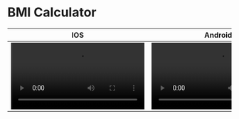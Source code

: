 # BMI Calculator

| IOS  | Android |
| ------------- | ------------- |
| <video src="https://user-images.githubusercontent.com/108656162/225012372-7b539fb4-18ba-4976-a730-e7510aed50e0.mov">  | <video src="https://user-images.githubusercontent.com/108656162/225018341-bcc5312d-9ef1-46f2-ad1d-dfb242d141e2.mov">|








